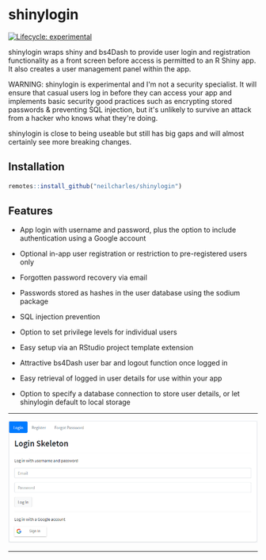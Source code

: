 
# shinylogin

<!-- badges: start -->
[![Lifecycle: experimental](https://img.shields.io/badge/lifecycle-experimental-orange.svg)](https://lifecycle.r-lib.org/articles/stages.html#experimental)
<!-- badges: end -->

shinylogin wraps shiny and bs4Dash to provide user login and registration functionality as a front screen before access is permitted to an R Shiny app. It also creates a user management panel within the app.

WARNING: shinylogin is experimental and I'm not a security specialist. It will ensure that casual users log in before they can access your app and implements basic security good practices such as encrypting stored passwords & preventing SQL injection, but it's unlikely to survive an attack from a hacker who knows what they're doing.

shinylogin is close to being useable but still has big gaps and will almost certainly see more breaking changes.

## Installation

``` r
remotes::install_github("neilcharles/shinylogin")
```

## Features

- App login with username and password, plus the option to include authentication using a Google account

- Optional in-app user registration or restriction to pre-registered users only

- Forgotten password recovery via email

- Passwords stored as hashes in the user database using the sodium package

- SQL injection prevention

- Option to set privilege levels for individual users

- Easy setup via an RStudio project template extension

- Attractive bs4Dash user bar and logout function once logged in

- Easy retrieval of logged in user details for use within your app

- Option to specify a database connection to store user details, or let shinylogin default to local storage

---

![Login screen example](man/figures/login_example.png)

---
